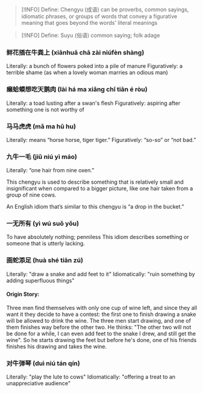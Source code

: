 
> [!INFO] Define: Chengyu (成语)
> can be proverbs, common sayings, idiomatic phrases, or groups of words that convey a figurative meaning that goes beyond the words' literal meanings

> [!INFO] Define: Suyu (俗语)
> common saying; folk adage
### 鲜花插在牛粪上 (xiānhuā chā zài niúfèn shàng)

Literally: a bunch of flowers poked into a pile of manure
Figuratively: a terrible shame (as when a lovely woman marries an odious man)
### 癞蛤蟆想吃天鹅肉 (lài há ma xiǎng chī tiān é ròu)
Literally: a toad lusting after a swan's flesh
Figuratively:  aspiring after something one is not worthy of

### 马马虎虎 (mǎ ma hū hu)
Literally: means “horse horse, tiger tiger.”
Figuratively:  “so-so” or “not bad.”

### 九牛一毛 (jiǔ niú yì máo) 
Literally: “one hair from nine oxen.” 

This chengyu is used to describe something that is relatively small and insignificant when compared to a bigger picture, like one hair taken from a group of nine cows. 

An English idiom that’s similar to this chengyu is “a drop in the bucket.”

### 一无所有 (yì wú suǒ yǒu)
To have absolutely nothing; penniless
This idiom describes something or someone that is utterly lacking.

### 画蛇添足 (huà shé tiān zú)
Literally: "draw a snake and add feet to it"
Idiomatically: "ruin something by adding superfluous things"
#### Origin Story:
Three men find themselves with only one cup of wine left, and since they all want it they decide to have a contest: the first one to finish drawing a snake will be allowed to drink the wine. The three men start drawing, and one of them finishes way before the other two. He thinks: "The other two will not be done for a while, I can even add feet to the snake I drew, and still get the wine". So he starts drawing the feet but before he's done, one of his friends finishes his drawing and takes the wine.
### 对牛弹琴 (duì niú tán qín)
Literally: "play the lute to cows"
Idiomatically: "offering a treat to an unappreciative audience"

